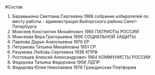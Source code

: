 #Состав
1. Барамыкина Светлана Сергеевна 1986 собрание избирателей по месту работы - администрация Выборгского района Санкт-Петербурга
2. Моисеев Константин Михайлович 1985 ПАТРИОТЫ РОССИИ
3. Моисеева Вера Григорьевна 1956 СОЦИАЛЬНОЙ ЗАЩИТЫ
4. Павлова Дарья Анатольевна 1976 ЕР
5. Петракова Татьяна Михайловна 1951 СР
6. Разумова Любовь Сергеевна 1938 КПРФ
7. Ростовцев Алексей Александрович 1964 КОММУНИСТЫ РОССИИ
8. Федорова Татьяна Федоровна 1956 ЛДПР
9. Федорова Юлия Николаевна 1976 Гражданская Платформа
